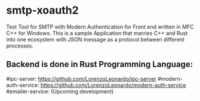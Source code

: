 # smtp-xoauth2
Test Tool for SMTP with Modern Authentication for Front end written in MFC C++ for Windows.
This is a sample Application that marries C++ and Rust into one ecosystem with JSON message as a protocol between different processes.

## Backend is done in Rust Programming Language:

#ipc-server: https://github.com/LorenzoLeonardo/ipc-server
#modern-auth-service: https://github.com/LorenzoLeonardo/modern-auth-service
#emailer-service: (Upcoming development)
